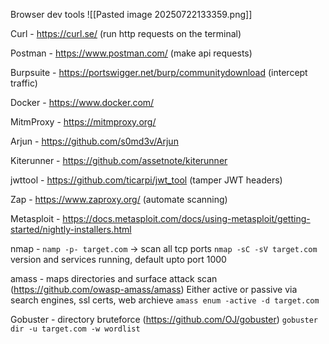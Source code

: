 Browser dev tools
![[Pasted image 20250722133359.png]]

Curl - <https://curl.se/> (run http requests on the terminal)

Postman - <https://www.postman.com/> (make api requests)

Burpsuite - <https://portswigger.net/burp/communitydownload> (intercept traffic)

Docker - <https://www.docker.com/>

MitmProxy - <https://mitmproxy.org/>

Arjun - https://github.com/s0md3v/Arjun

Kiterunner - https://github.com/assetnote/kiterunner

jwttool - <https://github.com/ticarpi/jwt_tool> (tamper JWT headers)

Zap - <https://www.zaproxy.org/> (automate scanning)

Metasploit - <https://docs.metasploit.com/docs/using-metasploit/getting-started/nightly-installers.html>

nmap - `namp -p- target.com` -> scan all tcp ports
		`nmap -sC -sV target.com` version and services running, default upto port 1000

amass - maps directories and surface attack scan (https://github.com/owasp-amass/amass)
		Either active or passive via search engines, ssl certs, web archieve
		`amass enum -active -d target.com`
		
 Gobuster - directory bruteforce (https://github.com/OJ/gobuster)
			`gobuster dir -u target.com -w wordlist`